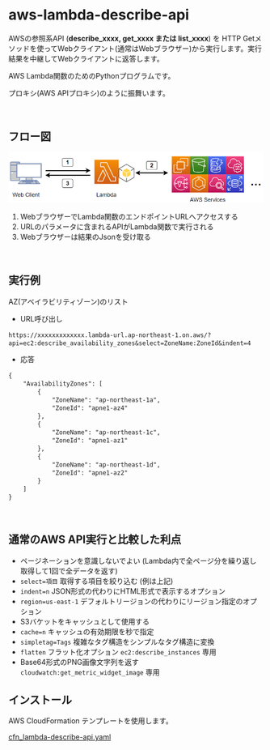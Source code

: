 # aws-lambda-describe-api

AWSの参照系API (**describe_xxxx, get_xxxx または list_xxxx**) を HTTP Getメソッドを使ってWebクライアント(通常はWebブラウザー)から実行します。実行結果を中継してWebクライアントに返答します。

AWS Lambda関数のためのPythonプログラムです。

プロキシ(AWS APIプロキシ)のように振舞います。

<br>

## フロー図

![aws-describe-api flod diagram](image/aws-describe-api_drawio.png)

1. WebブラウザーでLambda関数のエンドポイントURLへアクセスする
2. URLのパラメータに含まれるAPIがLambda関数で実行される
3. Webブラウザーは結果のJsonを受け取る

<br>

## 実行例

AZ(アベイラビリティゾーン)のリスト

- URL呼び出し

```
https://xxxxxxxxxxxxx.lambda-url.ap-northeast-1.on.aws/?api=ec2:describe_availability_zones&select=ZoneName:ZoneId&indent=4
```

- 応答

```
{
    "AvailabilityZones": [
        {
            "ZoneName": "ap-northeast-1a",
            "ZoneId": "apne1-az4"
        },
        {
            "ZoneName": "ap-northeast-1c",
            "ZoneId": "apne1-az1"
        },
        {
            "ZoneName": "ap-northeast-1d",
            "ZoneId": "apne1-az2"
        }
    ]
}
```
<br>

## 通常のAWS API実行と比較した利点

- ページネーションを意識しないでよい (Lambda内で全ページ分を繰り返し取得して1回で全データを返す)
- ```select=項目``` 取得する項目を絞り込む (例は上記)
- ```indent=n``` JSON形式の代わりにHTML形式で表示するオプション
- ```region=us-east-1``` デフォルトリージョンの代わりにリージョン指定のオプション
- S3バケットをキャッシュとして使用する
- ```cache=n``` キャッシュの有効期限を秒で指定
- ```simpletag=Tags``` 複雑なタグ構造をシンプルなタグ構造に変換
- ```flatten``` フラット化オプション  ```ec2:describe_instances``` 専用
- Base64形式のPNG画像文字列を返す ```cloudwatch:get_metric_widget_image``` 専用

## インストール

AWS CloudFormation テンプレートを使用します。

[cfn_lambda-describe-api.yaml](src/cfn_lambda-describe-api.yaml)
